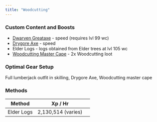 ```yaml
---
title: "Woodcutting"
---
```


### **Custom Content and Boosts**

- [Dwarven Greataxe](../custom-items/equippables/#dwarven-tools) - speed (requires lvl 99 wc)
- [Drygore Axe](invention/#inventions) - speed
- Elder Logs - logs obtained from Elder trees at lvl 105 wc
- [Woodcutting Master Cape](../custom-items/equippables/#master-capes) - 2x Woodcutting loot

### Optimal Gear Setup

Full lumberjack outfit in skilling, Drygore Axe, Woodcutting master cape

### Methods

<table><thead><tr><th>Method</th><th>Xp / Hr</th><th data-hidden></th></tr></thead><tbody><tr><td>Elder Logs</td><td>2,130,514 (varies)</td><td></td></tr></tbody></table>
